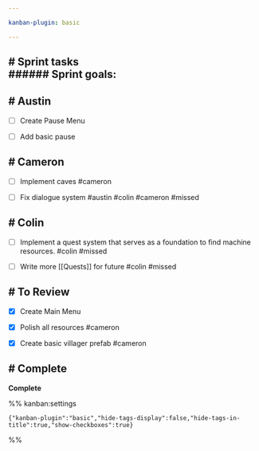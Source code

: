 ```yaml
---

kanban-plugin: basic

---
```


## # Sprint tasks<br>###### Sprint goals:



## # Austin

- [ ] Create Pause Menu
- [ ] Add basic pause


## # Cameron

- [ ] Implement caves #cameron
- [ ] Fix dialogue system #austin #colin #cameron  #missed


## # Colin

- [ ] Implement a quest system that serves as a foundation to find machine resources. #colin #missed
- [ ] Write more [[Quests]] for future #colin #missed


## # To Review

- [x] Create Main Menu
- [x] Polish all resources #cameron
- [x] Create basic villager prefab #cameron


## # Complete

**Complete**




%% kanban:settings
```
{"kanban-plugin":"basic","hide-tags-display":false,"hide-tags-in-title":true,"show-checkboxes":true}
```
%%
